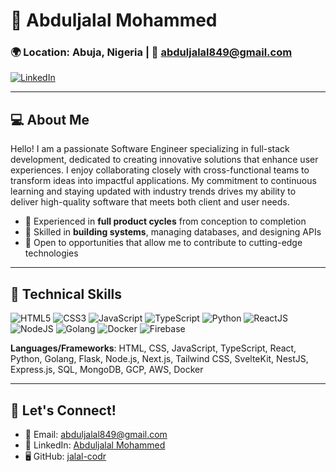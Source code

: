 # 👋 Abduljalal Mohammed

### 🌍 Location: Abuja, Nigeria | 📧 [abduljalal849@gmail.com](mailto:abduljalal849@gmail.com)
[![LinkedIn](https://img.shields.io/badge/LinkedIn-Abduljalal%20Mohammed-blue)](https://www.linkedin.com/in/abduljalal-mohammed-092296260)

---

## 💻 About Me

Hello! I am a passionate Software Engineer specializing in full-stack development, dedicated to creating innovative solutions that enhance user experiences. I enjoy collaborating closely with cross-functional teams to transform ideas into impactful applications. My commitment to continuous learning and staying updated with industry trends drives my ability to deliver high-quality software that meets both client and user needs.

- 🔨 Experienced in **full product cycles** from conception to completion
- 🚀 Skilled in **building systems**, managing databases, and designing APIs
- 🎯 Open to opportunities that allow me to contribute to cutting-edge technologies

---

## 🔧 Technical Skills

![HTML5](https://img.shields.io/badge/-HTML5-orange?style=flat&logo=html5&logoColor=white)
![CSS3](https://img.shields.io/badge/-CSS3-blue?style=flat&logo=css3)
![JavaScript](https://img.shields.io/badge/-JavaScript-yellow?style=flat&logo=javascript&logoColor=white)
![TypeScript](https://img.shields.io/badge/-TypeScript-blue?style=flat&logo=typescript&logoColor=white)
![Python](https://img.shields.io/badge/-Python-green?style=flat&logo=python&logoColor=white)
![ReactJS](https://img.shields.io/badge/-ReactJS-blue?style=flat&logo=react)
![NodeJS](https://img.shields.io/badge/-NodeJS-green?style=flat&logo=node.js)
![Golang](https://img.shields.io/badge/-Golang-blue?style=flat&logo=go&logoColor=white)
![Docker](https://img.shields.io/badge/-Docker-blue?style=flat&logo=docker)
![Firebase](https://img.shields.io/badge/-Firebase-yellow?style=flat&logo=firebase)

**Languages/Frameworks**: HTML, CSS, JavaScript, TypeScript, React, Python, Golang, Flask, Node.js, Next.js, Tailwind CSS, SvelteKit, NestJS, Express.js, SQL, MongoDB, GCP, AWS, Docker


---

## 🌟 Let's Connect!

- 📧 Email: [abduljalal849@gmail.com](mailto:abduljalal849@gmail.com)
- 💼 LinkedIn: [Abduljalal Mohammed](https://www.linkedin.com/in/abduljalal-mohammed-092296260)
- 🖥️ GitHub: [jalal-codr](https://github.com/jalal-codr)
